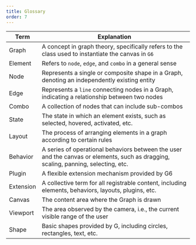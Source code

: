 ```yaml
---
title: Glossary
order: 7
---
```


| Term      | Explanation                                                                                                                        |
| --------- | ---------------------------------------------------------------------------------------------------------------------------------- |
| Graph     | A concept in graph theory, specifically refers to the class used to instantiate the canvas in `G6`                                 |
| Element   | Refers to `node`, `edge`, and `combo` in a general sense                                                                           |
| Node      | Represents a single or composite shape in a Graph, denoting an independently existing entity                                       |
| Edge      | Represents a `line` connecting nodes in a Graph, indicating a relationship between two nodes                                       |
| Combo     | A collection of nodes that can include sub-combos                                                                                  |
| State     | The state in which an element exists, such as selected, hovered, activated, etc.                                                   |
| Layout    | The process of arranging elements in a graph according to certain rules                                                            |
| Behavior  | A series of operational behaviors between the user and the canvas or elements, such as dragging, scaling, panning, selecting, etc. |
| Plugin    | A flexible extension mechanism provided by G6                                                                                      |
| Extension | A collective term for all registrable content, including elements, behaviors, layouts, plugins, etc.                               |
| Canvas    | The content area where the Graph is drawn                                                                                          |
| Viewport  | The area observed by the camera, i.e., the current visible range of the user                                                       |
| Shape     | Basic shapes provided by G, including circles, rectangles, text, etc.                                                              |
